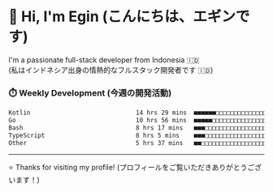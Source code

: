 # 👋 Hi, I'm Egin (こんにちは、エギンです)

I'm a passionate full-stack developer from Indonesia 🇮🇩  
(私はインドネシア出身の情熱的なフルスタック開発者です 🇮🇩)

### ⏱️ Weekly Development (今週の開発活動)

<!--START_SECTION:waka-->

```txt
Kotlin                             14 hrs 29 mins  ■■■■■■□□□□□□□□□□□□□□□□□□□   24.04 %
Go                                 10 hrs 56 mins  ■■■■■□□□□□□□□□□□□□□□□□□□□   18.15 %
Bash                               8 hrs 17 mins   ■■■□□□□□□□□□□□□□□□□□□□□□□   13.76 %
TypeScript                         8 hrs 5 mins    ■■■□□□□□□□□□□□□□□□□□□□□□□   13.42 %
Other                              5 hrs 37 mins   ■■□□□□□□□□□□□□□□□□□□□□□□□   09.33 %
```

<!--END_SECTION:waka-->

---

⭐️ Thanks for visiting my profile! (プロフィールをご覧いただきありがとうございます！)
